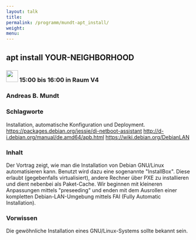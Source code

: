 ```yaml
---
layout: talk
title:
permalink: /programm/mundt-apt_install/
weight: 
menu:
---
```

## apt&nbsp;install&nbsp;YOUR-NEIGHBORHOOD

### <img height = "32" src="../../images/talk.svg"> 15:00 bis 16:00 in Raum V4

### Andreas&nbsp;B.&nbsp;Mundt

### Schlagworte

Installation, automatische Konfiguration und Deployment.
https://packages.debian.org/jessie/di-netboot-assistant
http://d-i.debian.org/manual/de.amd64/apb.html
https://wiki.debian.org/DebianLAN

### Inhalt

Der Vortrag zeigt, wie man die Installation von Debian GNU/Linux
automatisieren kann.  Benutzt wird dazu eine sogenannte "InstallBox".
Diese erlaubt (gegebenfalls virtualisiert), andere Rechner über PXE zu
installieren und dient nebenbei als Paket-Cache.
Wir beginnen mit kleineren Anpassungen mittels "preseeding" und enden
mit dem Ausrollen einer kompletten Debian-LAN-Umgebung mittels FAI
(Fully Automatic Installation).

### Vorwissen

Die gewöhnliche Installation eines GNU/Linux-Systems sollte bekannt
sein.

